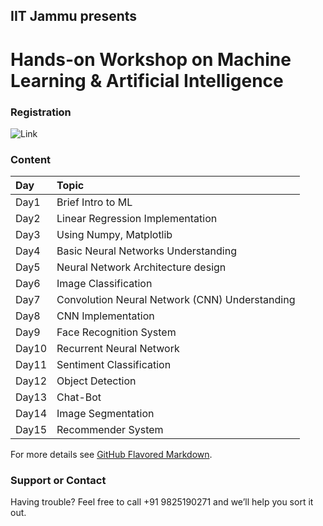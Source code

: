 ## IIT Jammu presents 
# Hands-on Workshop on Machine Learning & Artificial Intelligence


### Registration
![Link](url)

### Content

| Day          | Topic          |
|:-------------|:------------------|
| Day1         | Brief Intro to ML | 
| Day2         | Linear Regression Implementation | 
| Day3         | Using Numpy, Matplotlib      | 
| Day4         | Basic Neural Networks Understanding |
| Day5         | Neural Network Architecture design | 
| Day6         | Image Classification | 
| Day7         | Convolution Neural Network (CNN) Understanding | 
| Day8         | CNN Implementation | 
| Day9         | Face Recognition System | 
| Day10        | Recurrent Neural Network | 
| Day11        | Sentiment Classification | 
| Day12        | Object Detection | 
| Day13        | Chat-Bot | 
| Day14        | Image Segmentation | 
| Day15        | Recommender System | 




For more details see [GitHub Flavored Markdown](https://guides.github.com/features/mastering-markdown/).


### Support or Contact

Having trouble? Feel free to call +91 9825190271 and we’ll help you sort it out.

